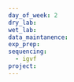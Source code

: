 ```yaml
---
day_of_week: 2
dry_lab: 
wet_lab: 
data_maintanence: 
exp_prep: 
sequencing:
  - igvf
project:
---
```


